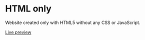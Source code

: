 # HTML only
Website created only with HTML5 without any CSS or JavaScript.

<a href="https://developer-vs.github.io/webdev_camp_html/" target="_blank">Live preview</a>

